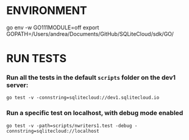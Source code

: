 # ENVIRONMENT
go env -w GO111MODULE=off
export GOPATH=/Users/andrea/Documents/GitHub/SQLiteCloud/sdk/GO/

# RUN TESTS
### Run all the tests in the default `scripts` folder on the dev1 server:
`go test -v -connstring=sqlitecloud://dev1.sqlitecloud.io`

### Run a specific test on localhost, with debug mode enabled
`go test -v -path=scripts/nwriters1.test -debug -connstring=sqlitecloud://localhost`

